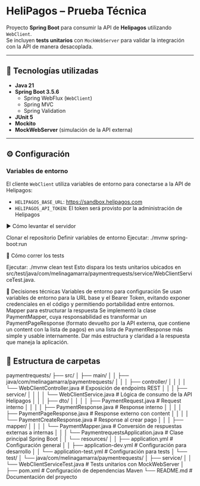# HeliPagos – Prueba Técnica

Proyecto **Spring Boot** para consumir la API de **Helipagos** utilizando `WebClient`.  
Se incluyen **tests unitarios** con `MockWebServer` para validar la integración con la API de manera desacoplada.

---

## 🚀 Tecnologías utilizadas

- **Java 21**
- **Spring Boot 3.5.6**
  - Spring WebFlux (`WebClient`)
  - Spring MVC
  - Spring Validation
- **JUnit 5**
- **Mockito**
- **MockWebServer** (simulación de la API externa)

---

## ⚙️ Configuración

### Variables de entorno
El cliente `WebClient` utiliza variables de entorno para conectarse a la API de Helipagos:

- `HELIPAGOS_BASE_URL`: https://sandbox.helipagos.com  
- `HELIPAGOS_API_TOKEN`: El token será provisto por la administración de Helipagos



▶️ Cómo levantar el servidor

Clonar el repositorio
Definir variables de entorno
Ejecutar:
./mvnw spring-boot:run

🧪 Cómo correr los tests

Ejecutar:
./mvnw clean test
Esto dispara los tests unitarios ubicados en src/test/java/com/melinagamarra/paymentrequests/service/WebClientServiceTest.java.

🤔 Decisiones técnicas
Variables de entorno para configuración
Se usan variables de entorno para la URL base y el Bearer Token, evitando exponer credenciales en el código y permitiendo portabilidad entre entornos.
Mapper para estructurar la respuesta
Se implementó la clase PaymentMapper, cuya responsabilidad es transformar un PaymentPageResponse (formato devuelto por la API externa, que contiene un content con la lista de pagos) en una lista de PaymentResponse más simple y usable internamente.
Dar más estructura y claridad a la respuesta que maneja la aplicación.

## 📂 Estructura de carpetas

paymentrequests/
├── src/
│ ├── main/
│ │ ├── java/com/melinagamarra/paymentrequests/
│ │ │ ├── controller/
│ │ │ │ └── WebClientController.java # Exposición de endpoints REST
│ │ │ ├── service/
│ │ │ │ └── WebClientService.java # Lógica de consumo de la API Helipagos
│ │ │ ├── dto/
│ │ │ │ ├── PaymentRequest.java # Request interno
│ │ │ │ ├── PaymentResponse.java # Response interno
│ │ │ │ ├── PaymentPageResponse.java # Response externo con content
│ │ │ │ └── PaymentCreateResponse.java # Response al crear pago
│ │ │ ├── mapper/
│ │ │ │ └── PaymentMapper.java # Conversión de respuestas externas a internas
│ │ │ └── PaymentrequestsApplication.java # Clase principal Spring Boot
│ │ └── resources/
│ │ ├── application.yml # Configuración general
│ │ ├── application-dev.yml # Configuración para desarrollo
│ │ └── application-test.yml # Configuración para tests
│ └── test/
│ └── java/com/melinagamarra/paymentrequests/
│ ├── service/
│ │ └── WebClientServiceTest.java # Tests unitarios con MockWebServer
│
├── pom.xml # Configuración de dependencias Maven
└── README.md # Documentación del proyecto

                              
                
